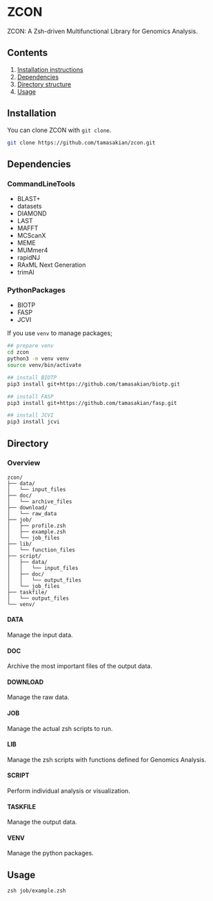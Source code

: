 # ZCON

ZCON: A Zsh-driven Multifunctional Library for Genomics Analysis.

## Contents

1. [Installation instructions](#installation)
2. [Dependencies](#dependencies)
3. [Directory structure](#directory)
4. [Usage](#usage)

## Installation

You can clone ZCON with `git clone`.

```zsh
git clone https://github.com/tamasakian/zcon.git
```

## Dependencies

### CommandLineTools

- BLAST+
- datasets
- DIAMOND
- LAST
- MAFFT
- MCScanX
- MEME
- MUMmer4
- rapidNJ
- RAxML Next Generation
- trimAl

### PythonPackages

- BIOTP
- FASP
- JCVI

If you use `venv` to manage packages; 

```zsh
## prepare venv
cd zcon
python3 -m venv venv
source venv/bin/activate

## install BIOTP
pip3 install git+https://github.com/tamasakian/biotp.git

## install FASP
pip3 install git+https://github.com/tamasakian/fasp.git

## install JCVI
pip3 install jcvi
```

## Directory

### Overview

```
zcon/
├── data/
│   └── input_files
├── doc/
│   └── archive_files
├── download/
│   └── raw_data
├── job/
│   ├── profile.zsh
│   ├── example.zsh
│   └── job_files
├── lib/
│   └── function_files
├── script/
│   ├── data/
│   │   └── input_files
│   ├── doc/
│   │   └── output_files
│   └── job_files
├── taskfile/
│   └── output_files
└── venv/
```

#### DATA

Manage the input data.

#### DOC

Archive the most important files of the output data.

#### DOWNLOAD

Manage the raw data.

#### JOB

Manage the actual zsh scripts to run.

#### LIB

Manage the zsh scripts with functions defined for Genomics Analysis.

#### SCRIPT

Perform individual analysis or visualization.

#### TASKFILE

Manage the output data.

#### VENV

Manage the python packages.


## Usage

```
zsh job/example.zsh
```